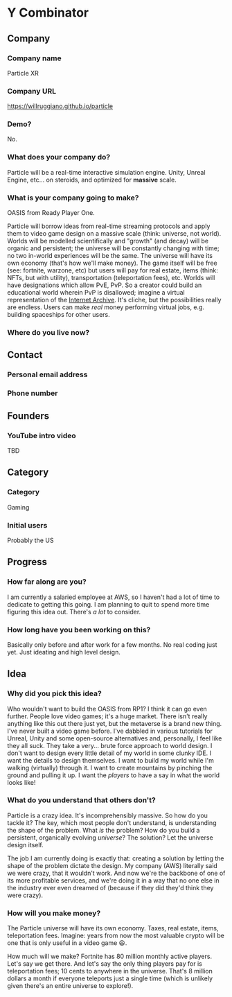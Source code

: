 # Y Combinator

## Company

### Company name

Particle XR

### Company URL

https://willruggiano.github.io/particle

### Demo?

No.

### What does your company do?

Particle will be a real-time interactive simulation engine. Unity, Unreal Engine, etc... on steroids, and optimized for **massive** scale.

### What is your company going to make?

OASIS from Ready Player One.

Particle will borrow ideas from real-time streaming protocols and apply them to video game design on a massive scale (think: universe, not world). Worlds will be modelled scientifically and "growth" (and decay) will be organic and persistent; the universe will be constantly changing with time; no two in-world experiences will be the same. The universe will have its own economy (that's how we'll make money). The game itself will be free (see: fortnite, warzone, etc) but users will pay for real estate, items (think: NFTs, but with utility), transportation (teleportation fees), etc. Worlds will have designations which allow PvE, PvP. So a creator could build an educational world wherein PvP is disallowed; imagine a virtual representation of the [Internet Archive][internet-archive]. It's cliche, but the possibilities really are endless. Users can make _real_ money performing virtual jobs, e.g. building spaceships for other users.

### Where do you live now?

<redacted>

## Contact

### Personal email address

<redacted>

### Phone number

<redacted>

## Founders

### YouTube intro video

TBD

## Category

### Category

Gaming

### Initial users

Probably the US

## Progress

### How far along are you?

I am currently a salaried employee at AWS, so I haven't had a lot of time to dedicate to getting this going. I am planning to quit to spend more time figuring this idea out. There's _a lot_ to consider.

### How long have you been working on this?

Basically only before and after work for a few months. No real coding just yet. Just ideating and high level design.

## Idea

### Why did you pick this idea?

Who wouldn't want to build the OASIS from RP1? I think it can go even further. People love video games; it's a huge market. There isn't really anything like this out there just yet, but the metaverse is a brand new thing. I've never built a video game before. I've dabbled in various tutorials for Unreal, Unity and some open-source alternatives and, personally, I feel like they all suck. They take a very... brute force approach to world design. I don't want to design every little detail of my world in some clunky IDE. I want the details to design themselves. I want to build my world while I'm walking (virtually) through it. I want to create mountains by pinching the ground and pulling it up. I want the _players_ to have a say in what the world looks like!

### What do you understand that others don't?

Particle is a crazy idea. It's incomprehensibly massive. So how do you tackle it? The key, which most people don't understand, is understanding the shape of the problem. What _is_ the problem? How do you build a persistent, organically evolving _universe_? The solution? Let the universe design itself.

The job I am currently doing is exactly that: creating a solution by letting the shape of the problem dictate the design. My company (AWS) literally said we were crazy, that it wouldn't work. And now we're the backbone of one of its more profitable services, and we're doing it in a way that no one else in the industry ever even dreamed of (because if they did they'd think they were crazy).

### How will you make money?

The Particle universe will have its own economy. Taxes, real estate, items, teleportation fees. Imagine: years from now the most valuable crypto will be one that is only useful in a video game :laughing:.

How much will we make? Fortnite has 80 million monthly active players. Let's say we get there. And let's say the only thing players pay for is teleportation fees; 10 cents to anywhere in the universe. That's 8 million dollars a month if everyone teleports just a single time (which is unlikely given there's an entire universe to explore!).

[internet-archive]: https://archive.org
